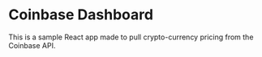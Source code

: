 # Coinbase Dashboard

This is a sample React app made to pull crypto-currency pricing from the Coinbase API.
